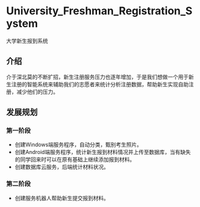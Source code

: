 # University_Freshman_Registration_System
大学新生报到系统
## 介绍
介于深北莫的不断扩招，新生注册服务压力也逐年增加，于是我们想做一个用于新生注册的智能系统来辅助我们的志愿者来统计分析注册数据，帮助新生实现自助注册，减少他们的压力。

## 发展规划
### 第一阶段
- 创建Windows端服务程序，自动分类，甄别考生照片。
- 创建Android端服务程序，统计新生报到材料情况并上传至数据库，当有缺失的同学回来时可以在原有基础上继续添加报到材料。
- 创建数据库云服务，后端统计材料状况。

### 第二阶段
- 创建服务机器人帮助新生提交报到材料。
